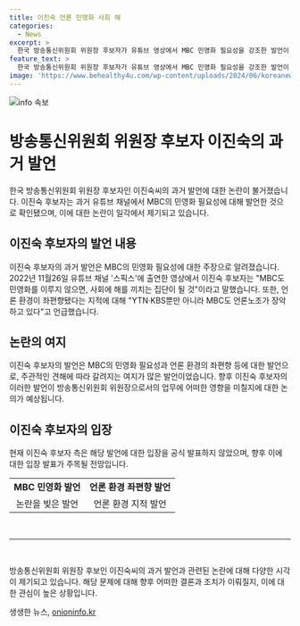 ```yaml
---
title: 이진숙 언론 민영화 사회 해
categories:
  - News
excerpt: >
  한국 방송통신위원회 위원장 후보자가 유튜브 영상에서 MBC 민영화 필요성을 강조한 발언이 확인됐다. 후보자는 MBC의 민영화를 통해 좌파 편향이 심화되고 있다고 지적했으며, 민노총 문제와 관련해 논란을 빚었다. 또한 2012년에는 MBC 사장과의 민영화 밀실 추진 회동으로 논란을 일으켰다.
feature_text: >
  한국 방송통신위원회 위원장 후보자가 유튜브 영상에서 MBC 민영화 필요성을 강조한 발언이 확인됐다. 후보자는 MBC의 민영화를 통해 좌파 편향이 심화되고 있다고 지적했으며, 민노총 문제와 관련해 논란을 빚었다. 또한 2012년에는 MBC 사장과의 민영화 밀실 추진 회동으로 논란을 일으켰다.
image: 'https://www.behealthy4u.com/wp-content/uploads/2024/06/koreanews.jpg'
---
```


<p><img src="https://www.behealthy4u.com/wp-content/uploads/2024/06/koreanews.jpg" alt="info 속보" /></p>

<h1 data-ke-size="size26">방송통신위원회 위원장 후보자 이진숙의 과거 발언</h1>

<p data-ke-size="size16">한국 방송통신위원회 위원장 후보자인 이진숙씨의 과거 발언에 대한 논란이 불거졌습니다. 이진숙 후보자는 과거 유튜브 채널에서 MBC의 민영화 필요성에 대해 발언한 것으로 확인됐으며, 이에 대한 논란이 일각에서 제기되고 있습니다.</p>

<h2 data-ke-size="size24">이진숙 후보자의 발언 내용</h2>

<p data-ke-size="size16">이진숙 후보자의 과거 발언은 MBC의 민영화 필요성에 대한 주장으로 알려졌습니다. 2022년 11월26일 유튜브 채널 '스픽스'에 출연한 영상에서 이진숙 후보자는 "MBC도 민영화를 이루지 않으면, 사회에 해를 끼치는 집단이 될 것"이라고 말했습니다. 또한, 언론 환경이 좌편향됐다는 지적에 대해 "YTN·KBS뿐만 아니라 MBC도 언론노조가 장악하고 있다"고 언급했습니다.</p>

<h2 data-ke-size="size24">논란의 여지</h2>

<p data-ke-size="size16">이진숙 후보자의 발언은 MBC의 민영화 필요성과 언론 환경의 좌편향 등에 대한 발언으로, 주관적인 견해에 따라 갈려지는 여지가 많은 발언이었습니다. 향후 이진숙 후보자의 이러한 발언이 방송통신위원회 위원장으로서의 업무에 어떠한 영향을 미칠지에 대한 논의가 예상됩니다.</p>

<h2 data-ke-size="size24">이진숙 후보자의 입장</h2>

<p data-ke-size="size16">현재 이진숙 후보자 측은 해당 발언에 대한 입장을 공식 발표하지 않았으며, 향후 이에 대한 입장 발표가 주목될 전망입니다.</p>

<table>
    <tr>
        <td style="text-align: center; height: 17px;"><b>MBC 민영화 발언</b></td>
        <td style="text-align: center; height: 17px;"><b>언론 환경 좌편향 발언</b></td>
    </tr>
    <tr>
        <td style="text-align: center;">논란을 빚은 발언</td>
        <td style="text-align: center;">언론 환경 지적 발언</td>
    </tr>
</table>

<p data-ke-size="size16">&nbsp;</p>

<hr>

<p data-ke-size="size16">&nbsp;</p>

<p data-ke-size="size16">방송통신위원회 위원장 후보인 이진숙씨의 과거 발언과 관련된 논란에 대해 다양한 시각이 제기되고 있습니다. 해당 문제에 대해 향후 어떠한 결론과 조치가 이뤄질지, 이에 대한 관심이 높은 상황입니다.</p>
생생한 뉴스, <a href="https://onioninfo.kr" rel="dofollow">onioninfo.kr</a>


